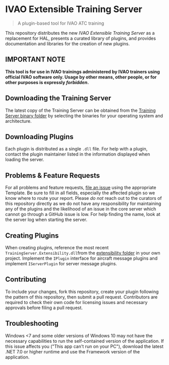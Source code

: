# IVAO Extensible Training Server
> A plugin-based tool for IVAO ATC training

This repository distributes the new _IVAO Extensible Training Server_ as a replacement for HAL, presents a curated library of plugins, and provides documentation and libraries for the creation of new plugins.

## IMPORTANT NOTE
**This tool is for use in IVAO trainings administered by IVAO trainers using official IVAO software only. Usage by other means, other people, or for other purposes is expressly _forbidden_.**

## Downloading the Training Server
The latest copy of the Training Server can be obtained from the [Training Server binary folder](https://github.com/ivao-xa/TrainingServer/tree/main/TrainingServer) by selecting the binaries for your operating system and architecture.

## Downloading Plugins
Each plugin is distributed as a single `.dll` file. For help with a plugin, contact the plugin maintainer listed in the information displayed when loading the server.

## Problems & Feature Requests
For all problems and feature requests, [file an issue](https://github.com/ivao-xa/TrainingServer/issues/new/choose) using the appropriate Template. Be sure to fill in all fields, especially the affected plugin so we know where to route your report. Please _do not_ reach out to the curators of this repository directly as we do not have any responsibility for maintaining any of the plugins and the likelihood of an issue in the core server which cannot go through a GitHub issue is low. For help finding the name, look at the server log when starting the server.

## Creating Plugins
When creating plugins, reference the most recent `TrainingServer.Extensibility.dll`from the [extensibility folder](https://github.com/ivao-xa/TrainingServer/tree/main/TrainingServer.Extensibility) in your own project. Implement the `IPlugin` interface for aircraft message plugins and implement `IServerPlugin` for server message plugins.

## Contributing
To include your changes, fork this repository, create your plugin following the pattern of this repository, then submit a pull request. Contributors are required to check their own code for licensing issues and necessary approvals before filing a pull request.

## Troubleshooting
Windows <7 and some older versions of Windows 10 may not have the necessary capabilities to run the self-contained version of the application. If this issue affects you ("This app can't run on your PC"), download the latest .NET 7.0 or higher runtime and use the Framework version of the application.
